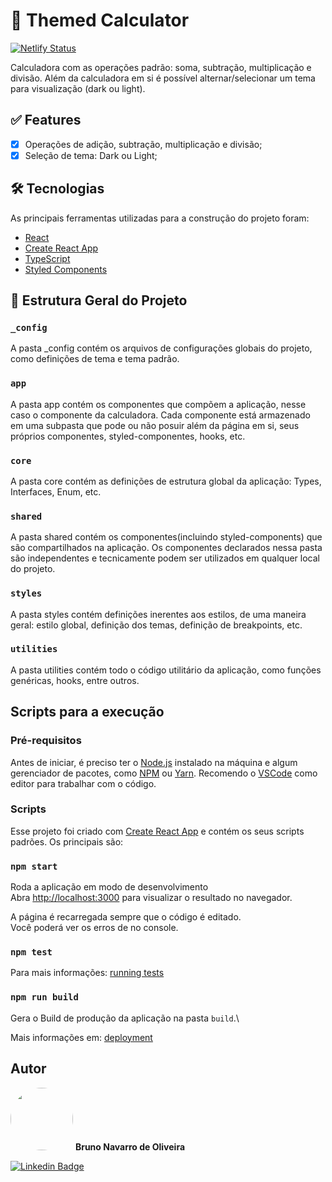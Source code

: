 # 🚀 Themed Calculator
[![Netlify Status](https://api.netlify.com/api/v1/badges/ee2ca34b-c4e4-4382-a1ae-88427978cfc5/deploy-status)](https://app.netlify.com/sites/themed-calculator-bnavarroo)

Calculadora com as operações padrão: soma, subtração, multiplicação e divisão. Além da calculadora em si é possível alternar/selecionar um tema para visualização (dark ou light).

## ✅ Features

- [x] Operações de adição, subtração, multiplicação e divisão;
- [x] Seleção de tema: Dark ou Light;

## 🛠 Tecnologias

As principais ferramentas utilizadas para a construção do projeto foram:

- [React](https://pt-br.reactjs.org/)
- [Create React App](https://create-react-app.dev/)
- [TypeScript](https://www.typescriptlang.org/)
- [Styled Components](https://styled-components.com/)

## 🚧 Estrutura Geral do Projeto


### `_config`
A pasta _config contém os arquivos de configurações globais do projeto, como definições de tema e tema padrão.

### `app`
A pasta app contém os componentes que compõem a aplicação, nesse caso o componente da calculadora. Cada componente está armazenado em uma subpasta que pode ou não posuir além da página em si, seus próprios componentes, styled-componentes, hooks, etc.

### `core`
A pasta core contém as definições de estrutura global da aplicação: Types, Interfaces, Enum, etc.

### `shared`
A pasta shared contém os componentes(incluindo styled-components) que são compartilhados na aplicação. Os componentes declarados nessa pasta são independentes e tecnicamente podem ser utilizados em qualquer local do projeto.

### `styles`
A pasta styles contém definições inerentes aos estilos, de uma maneira geral: estilo global, definição dos temas, definição de breakpoints, etc.

### `utilities`
A pasta utilities contém todo o código utilitário da aplicação, como funções genéricas, hooks, entre outros.

## Scripts para a execução

### Pré-requisitos

Antes de iniciar, é preciso ter o [Node.js](https://nodejs.org/en/) instalado na máquina e algum gerenciador de pacotes, como [NPM](https://www.npmjs.com/) ou [Yarn](https://yarnpkg.com/). Recomendo o [VSCode](https://code.visualstudio.com/) como editor para trabalhar com o código.

### Scripts

Esse projeto foi criado com [Create React App](https://github.com/facebook/create-react-app) e contém os seus scripts padrões. Os principais são:

### `npm start`

Roda a aplicação em modo de desenvolvimento\
Abra [http://localhost:3000](http://localhost:3000) para visualizar o resultado no navegador.

A página é recarregada sempre que o código é editado.\
Você poderá ver os erros de no console.

### `npm test`

Para mais informações: [running tests](https://facebook.github.io/create-react-app/docs/running-tests)

### `npm run build`

Gera o Build de produção da aplicação na pasta `build`.\

Mais informações em: [deployment](https://facebook.github.io/create-react-app/docs/deployment)

## Autor

<img style="border-radius: 50%;" src="https://avatars.githubusercontent.com/u/62071446?s=400&u=851a0c918e6257a6cf47ebdcafa271e67f4503fc&v=4" width="100px;" alt=""/>
<b>Bruno Navarro de Oliveira</b></sub>

[![Linkedin Badge](https://img.shields.io/badge/-Bruno-blue?style=flat-square&logo=Linkedin&logoColor=white&link=https://www.linkedin.com/in/bruno-navarro-oliveira/)](https://www.linkedin.com/in/bruno-navarro-oliveira/) 

